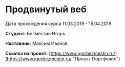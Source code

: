 # Продвинутый веб 
Дата прохождения курса 11.03.2019 - 15.04.2019

**Студент:** Безместин Игорь

**Наставник:** Максим Иванов
 
**Ссылка на проект:** [https://www.igorbezmestin.ru/](https://www.igorbezmestin.ru/ "Проект Портфолио")

